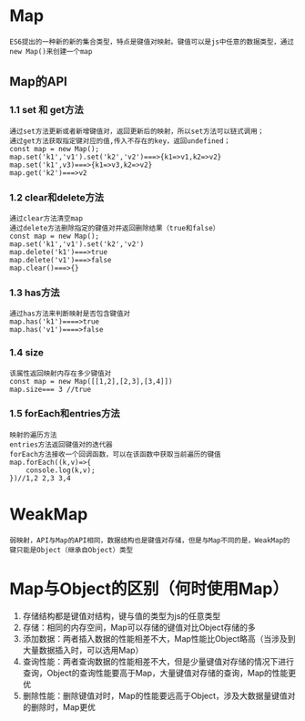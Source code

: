 # Map

```
ES6提出的一种新的新的集合类型，特点是键值对映射。键值可以是js中任意的数据类型，通过new Map()来创建一个map
```

## Map的API

### 1.1	set 和 get方法

```
通过set方法更新或者新增键值对，返回更新后的映射，所以set方法可以链式调用；
通过get方法获取指定键对应的值,传入不存在的key，返回undefined；
const map = new Map();
map.set('k1','v1').set('k2','v2')===>{k1=>v1,k2=>v2}
map.set('k1',v3)===>{k1=>v3,k2=>v2}
map.get('k2')===>v2
```

### 1.2	clear和delete方法

```
通过clear方法清空map
通过delete方法删除指定的键值对并返回删除结果（true和false）
const map = new Map();
map.set('k1','v1').set('k2','v2')
map.delete('k1')===>true
map.delete('v1')===>false
map.clear()===>{}
```

### 1.3	has方法

```
通过has方法来判断映射是否包含键值对
map.has('k1')====>true
map.has('v1')====>false
```

### 1.4	size

```
该属性返回映射内存在多少键值对
const map = new Map([[1,2],[2,3],[3,4]])
map.size=== 3 //true
```

### 1.5	forEach和entries方法

```
映射的遍历方法
entries方法返回键值对的迭代器
forEach方法接收一个回调函数，可以在该函数中获取当前遍历的键值
map.forEach((k,v)=>{
	console.log(k,v);
})//1,2 2,3 3,4
```

# WeakMap

```
弱映射，API与Map的API相同，数据结构也是键值对存储，但是与Map不同的是，WeakMap的键只能是Object（继承自Object）类型
```

# Map与Object的区别（何时使用Map）

1. 存储结构都是键值对结构，键与值的类型为js的任意类型
2. 存储：相同的内存空间，Map可以存储的键值对比Object存储的多
3. 添加数据：两者插入数据的性能相差不大，Map性能比Object略高（当涉及到大量数据插入时，可以选用Map）
4. 查询性能：两者查询数据的性能相差不大，但是少量键值对存储的情况下进行查询，Object的查询性能要高于Map，大量键值对存储的查询，Map的性能更优
5. 删除性能：删除键值对时，Map的性能要远高于Object，涉及大数据量键值对的删除时，Map更优
